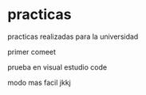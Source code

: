 # practicas
practicas realizadas para la universidad 


primer comeet


prueba en visual estudio code


modo mas facil
jkkj